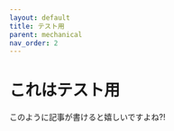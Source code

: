 ```yaml
---
layout: default
title: テスト用
parent: mechanical
nav_order: 2
---
```

# これはテスト用
このように記事が書けると嬉しいですよね?!  
